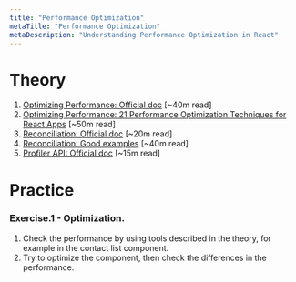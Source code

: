 ```yaml
---
title: "Performance Optimization"
metaTitle: "Performance Optimization"
metaDescription: "Understanding Performance Optimization in React"
---
```


# Theory
1. [Optimizing Performance: Official doc](https://reactjs.org/docs/optimizing-performance.html) [~40m read]
1. [Optimizing Performance: 21 Performance Optimization Techniques for React Apps](https://www.codementor.io/blog/react-optimization-5wiwjnf9hj) [~50m read]
1. [Reconciliation: Official doc](https://reactjs.org/docs/reconciliation.html) [~20m read]
1. [Reconciliation: Good examples](https://indepth.dev/inside-fiber-in-depth-overview-of-the-new-reconciliation-algorithm-in-react/) [~40m read]
1. [Profiler API: Official doc](https://reactjs.org/docs/profiler.html) [~15m read]

# Practice

### Exercise.1 - Optimization.
1. Check the performance by using tools described in the theory, for example in the contact list component.
1. Try to optimize the component, then check the differences in the performance.
